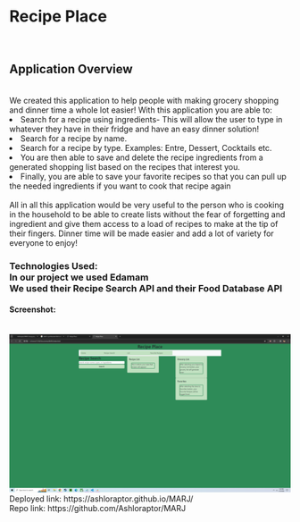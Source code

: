 <h1>Recipe Place</h1>
<br>

<h2>Application Overview</h2>
<br>
We created this application to help people with making grocery shopping and dinner time a whole lot easier! With this application you are able to:
<li> Search for a recipe using ingredients- This will allow the user to type in whatever they have in their fridge and have an easy dinner solution!
<li>Search for a recipe by name.
<li>Search for a recipe by type. Examples: Entre, Dessert, Cocktails etc.
<li>You are then able to save and delete the recipe ingredients from a generated shopping list based on the recipes that interest you.
<li>Finally, you are able to save your favorite recipes so that you can pull up the needed ingredients if you want to cook that recipe again
<br>
<br>All in all this application would be very useful to the person who is cooking in the household to be able to create lists without the fear of forgetting and ingredient and give them access to a load of recipes to make at the tip of their fingers. Dinner time will be made easier and add a lot of variety for everyone to enjoy!
<br><h3>Technologies Used:
<br> In our project we used Edamam
<br>We used their Recipe Search API and their Food Database API
<br><h4>Screenshot:</h4>
<br><img src="/Assets/screenshot.png">
<br>Deployed link: https://ashloraptor.github.io/MARJ/
<br>Repo link: https://github.com/Ashloraptor/MARJ